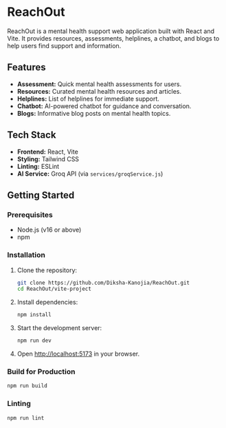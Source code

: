 
# ReachOut

ReachOut is a mental health support web application built with React and Vite. It provides resources, assessments, helplines, a chatbot, and blogs to help users find support and information.

## Features

- **Assessment:** Quick mental health assessments for users.
- **Resources:** Curated mental health resources and articles.
- **Helplines:** List of helplines for immediate support.
- **Chatbot:** AI-powered chatbot for guidance and conversation.
- **Blogs:** Informative blog posts on mental health topics.

## Tech Stack

- **Frontend:** React, Vite
- **Styling:** Tailwind CSS
- **Linting:** ESLint
- **AI Service:** Groq API (via `services/groqService.js`)

## Getting Started

### Prerequisites
- Node.js (v16 or above)
- npm

### Installation

1. Clone the repository:
	```sh
	git clone https://github.com/Diksha-Kanojia/ReachOut.git
	cd ReachOut/vite-project
	```
2. Install dependencies:
	```sh
	npm install
	```
3. Start the development server:
	```sh
	npm run dev
	```
4. Open [http://localhost:5173](http://localhost:5173) in your browser.

### Build for Production
```sh
npm run build
```

### Linting
```sh
npm run lint
```

